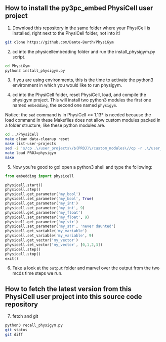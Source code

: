 ## How to install the py3pc_embed PhysiCell user project

1. Download this repository in the same folder where your PhysiCell is installed, right next to the PhysiCell folder, not into it!
```bash
git clone https://github.com/Dante-Berth/PhysiGym
```

2. cd into the physicellembedding folder and run the install_physigym.py script.
```bash
cd PhysiGym
python3 install_physigym.py
```

3. If you are using environments, this is the time to activate the python3 environment in which you would like to run physigym.

4. cd into the PhysiCell folder, reset PhysiCell, load, and compile the physigym project.
This will install two python3 modules the first one named `embedding`, the second one named `physigym`.

Notice: the `sed` command is in PhysiCell <= 1.13\* is needed because the load command in these Makefiles does not allow custom modules packed in a folder structure, like these python modules are.
```bash
cd ../PhysiCell
make clean data-cleanup reset
make list-user-projects
sed -i 's/cp .\/user_projects\/$(PROJ)\/custom_modules\//cp -r .\/user_projects\/$(PROJ)\/custom_modules\//' ./Makefile
make load PROJ=physigym
make
```

5. Now you're good to go! open a python3 shell and type the following:
```python
from embedding import physicell

physicell.start()
physicell.step()
physicell.get_parameter('my_bool')
physicell.set_parameter('my_bool', True)
physicell.get_parameter('my_int')
physicell.set_parameter('my_int', 9)
physicell.get_parameter('my_float')
physicell.set_parameter('my_float', 9)
physicell.get_parameter('my_str')
physicell.set_parameter('my_str', 'never daunted')
physicell.get_variable('my_variable')
physicell.set_variable('my_variable', 9)
physicell.get_vector('my_vector')
physicell.set_vector('my_vector', [0,1,2,3])
physicell.step()
physicell.stop()
exit()
```

6. Take a look at the `output` folder and marvel over the output from the two mcds time steps we run.


## How to fetch the latest version from this PhysiCell user project into this source code repository

7. fetch and git
```bash
python3 recall_physigym.py
git status
git diff
```
